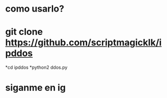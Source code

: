 # como usarlo?
# git clone https://github.com/scriptmagicklk/ipddos
*cd ipddos
*python2 ddos.py
# siganme en ig 
